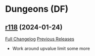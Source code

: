# <DBM Mod> Dungeons (DF)

## [r118](https://github.com/DeadlyBossMods/DBM-Dungeons/tree/r118) (2024-01-24)
[Full Changelog](https://github.com/DeadlyBossMods/DBM-Dungeons/compare/r117...r118) [Previous Releases](https://github.com/DeadlyBossMods/DBM-Dungeons/releases)

- Work around upvalue limit some more  
